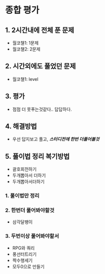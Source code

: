# 종합 평가
## 1. 2시간내에 전체 푼 문제
- 월코챌1: 1문제
- 월코챌2: 2문제
## 2. 시간외에도 풀었던 문제
- 월코챌1: level
## 3. 평가
- 점점 더 못푸는것같다.. 답답하다.
## 4. 해결방법
- 우선 답지보고 풀고, ***스터디전에 한번 더풀어볼것***
## 5. 풀이법 정리 복기방법
- 괄호회전하기
- 두개뽑아서 더하기
- 두개뽑아서더하기
### 1. 풀이법만 정리
### 2. 한번더 풀어봐야할것
- 삼각달팽이
### 3. 두번이상 풀어봐야할서
- RPG와 쿼리
- 풍선터트리기
- 짝수행세기
- 모두0으로 만들기